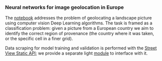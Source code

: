 ### Neural networks for image geolocation in Europe

The [notebook](https://github.com/AlCatt91/Europe-Geoguesser/blob/main/Geoguesser.ipynb) addresses the problem of geolocating a landscape picture using computer vision Deep Learning algorithms. The task is framed as a classification problem: given a picture from a European country we aim to identify the correct region of provenance (the country where it was taken, or the specific cell in a finer grid).

Data scraping for model training and validation is performed with the [Street View Static API](https://developers.google.com/maps/documentation/streetview/overview?hl=it); we provide a separate light [module](https://github.com/AlCatt91/Europe-Geoguesser/blob/main/streetview_scraping_tools.py) to interface with it.
